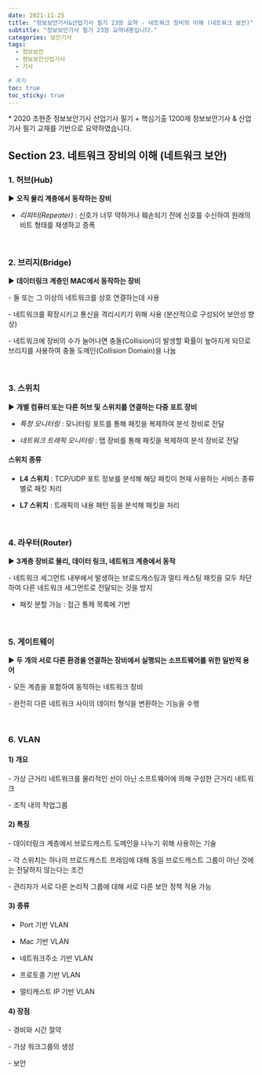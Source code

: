 ```yaml
---
date: 2021-11-25
title: "정보보안기사&산업기사 필기 23장 요약 - 네트워크 장비의 이해 (네트워크 보안)"
subtitle: "정보보안기사 필기 23장 요약내용입니다."
categories: 보안기사
tags:
  - 정보보안
  - 정보보안산업기사
  - 기사

# 목차
toc: true  
toc_sticky: true 
---
```



\* 2020 조현준 정보보안기사 산업기사 필기 + 핵심기출 1200제 정보보안기사 & 산업기사 필기 교재를 기반으로 요약하였습니다.


## Section 23. 네트워크 장비의 이해 (네트워크 보안)

### 1. 허브(Hub)

▶ **오직 물리 계층에서 동작하는 장비**

* *리피터(Repeater)* : 신호가 너무 약하거나 훼손되기 전에 신호를 수신하여 원래의 비트 형태를 재생하고 증폭

<br>


### 2. 브리지(Bridge)

▶ **데이터링크 계층인 MAC에서 동작하는 장비**

\- 둘 또는 그 이상의 네트워크를 상호 연결하는데 사용

\- 네트워크를 확장시키고 통신을 격리시키기 위해 사용 (분산적으로 구성되어 보안성 향상)

\- 네트워크에 장비의 수가 늘어나면 충돌(Collision)이 발생할 확률이 높아지게 되므로 브리지를 사용하여 충돌 도메인(Collision Domain)을 나눔

​<br>


### 3. 스위치

▶ **개별 컴퓨터 또는 다른 허브 및 스위치를 연결하는 다중 포트 장비**

- *특정 모니터링* : 모니터링 포트를 통해 패킷을 복제하여 분석 장비로 전달

- *네트워크 트래픽 모니터링* : 탭 장비를 통해 패킷을 복제하여 분석 장비로 전달


#### 스위치 종류

- **L4 스위치** : TCP/UDP 포트 정보를 분석해 해당 패킷이 현재 사용하는 서비스 종류별로 패킷 처리 

- **L7 스위치** : 트래픽의 내용 패턴 등을 분석해 패킷을 처리 

​<br>


### 4. 라우터(Router)

▶ **3계층 장비로 물리, 데이터 링크, 네트워크 계층에서 동작**

\- 네트워크 세그먼트 내부에서 발생하는 브로드캐스팅과 멀티 캐스팅 패킷을 모두 차단하여 다른 네트워크 세그먼트로 전달되는 것을 방지

- 패킷 분할 가능 : 접근 통제 목록에 기반

​<br>

### 5. 게이트웨이

▶ **두 개의 서로 다른 환경을 연결하는 장비에서 실행되는 소프트웨어를 위한 일반적 용어**

\- 모든 계층을 포함하여 동작하는 네트워크 장비

\- 완전히 다른 네트워크 사이의 데이터 형식을 변환하는 기능을 수행

​<br>


### 6. VLAN

#### 1) 개요

\- 가상 근거리 네트워크를 물리적인 선이 아닌 소프트웨어에 의해 구성한 근거리 네트워크

\- 조직 내의 작업그룹

#### 2) 특징

\- 데이터링크 계층에서 브로드캐스트 도메인을 나누기 위해 사용하는 기술

\- 각 스위치는 하나의 브로드캐스트 프레임에 대해 동일 브로드캐스트 그룹이 아닌 것에는 전달하지 않는다는 조건

\- 관리자가 서로 다른 논리적 그룹에 대해 서로 다른 보안 정책 적용 가능

#### 3) 종류

- Port 기반 VLAN

- Mac 기반 VLAN

- 네트워크주소 기반 VLAN

- 프로토콜 기반 VLAN

- 멀티캐스트 IP 기반 VLAN

#### 4) 장점

\- 경비와 시간 절약

\- 가상 워크그룹의 생성

\- 보안